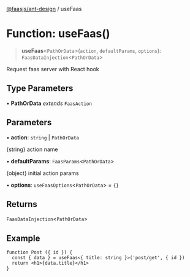 [@faasjs/ant-design](../README.md) / useFaas

# Function: useFaas()

> **useFaas**\<`PathOrData`\>(`action`, `defaultParams`, `options`): `FaasDataInjection`\<`PathOrData`\>

Request faas server with React hook

## Type Parameters

• **PathOrData** *extends* `FaasAction`

## Parameters

• **action**: `string` \| `PathOrData`

{string} action name

• **defaultParams**: `FaasParams`\<`PathOrData`\>

{object} initial action params

• **options**: `useFaasOptions`\<`PathOrData`\> = `{}`

## Returns

`FaasDataInjection`\<`PathOrData`\>

## Example

```tsx
function Post ({ id }) {
  const { data } = useFaas<{ title: string }>('post/get', { id })
  return <h1>{data.title}</h1>
}
```
